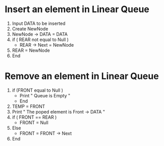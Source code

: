 
# Insert an element in Linear Queue

1. Input DATA to be inserted
2. Create NewNode
3. NewNode -> DATA = DATA 
4. if ( REAR not equal to Null )
    * REAR -> Next = NewNode
5. REAR = NewNode
6. End

# Remove an element in Linear Queue

1. if (FRONT equal to Null )
   * Print " Queue is Empty "
   * End
2. TEMP = FRONT
3. Print " The poped element is Front -> DATA "
4. if ( FRONT == REAR )
    * FRONT = Null
5. Else
    * FRONT = FRONT -> Next
6. End 



